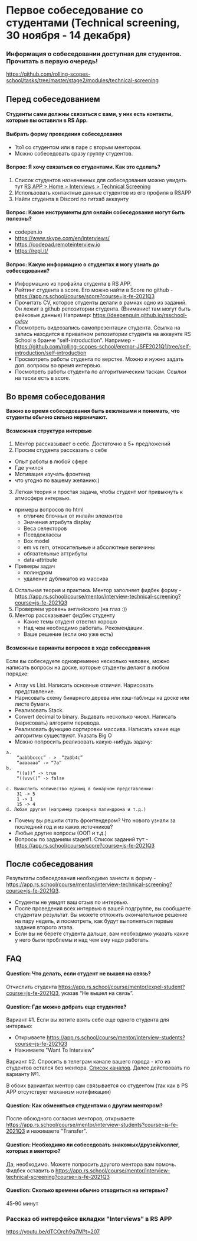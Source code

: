 # Первое собеседование со студентами (Technical screening, 30 ноября - 14 декабря)

### Информация о собеседовании доступная для студентов. Прочитать в первую очередь! 
https://github.com/rolling-scopes-school/tasks/tree/master/stage2/modules/technical-screening

## Перед собеседованием
#### Студенты сами должны связаться с вами, у них есть контакты, которые вы оставили в RS App.

#### Выбрать форму проведения собеседования
- 1to1 со студентом или в паре c вторым ментором. 
- Можно собеседовать сразу группу студентов. 

#### Вопрос: Я хочу связаться со студентами. Как это сделать?
1. Список студентов назначенных для собеседования можно увидеть тут [RS APP > Home > Interviews > Technical Screening](https://app.rs.school/course/mentor/interviews?course=js-fe-2021Q3)
1. Использовать контактные данные студентов из его профиля в RSAPP
2. Найти студента в Discord по гитхаб аккаунту

#### Вопрос: Какие инструменты для онлайн собеседования могут быть полезны?
- codepen.io
- https://www.skype.com/en/interviews/
- https://codepad.remoteinterview.io
- https://repl.it/

#### Вопрос: Какую информацию о студентах я могу узнать до собеседования?
- Информацию из профайла студента в RS APP.
- Рейтинг студента в score. Его можно найти в Score по github - https://app.rs.school/course/score?course=js-fe-2021Q3
- Прочитать CV, которое студенты делали в рамках одно из заданий. Он лежит в github репозитории студента. (Внимание! там могут быть фейковые данные) 
Например: https://deepenguin.github.io/rsschool-cv/cv
- Посмотреть видеозапись самопрезентации студента. Ссылка на запись находится в приватном репозитории студента на аккаунте RS School в бранче "self-introduction". Например -
https://github.com/rolling-scopes-school/eremor-JSFE2021Q1/tree/self-introduction/self-introduction
- Просмотреть работы студента по верстке. Можно и нужно задать доп. вопросы во время интервью. 
- Посмотреть работы студента по алгоритмическим таскам. Ссылки на таски есть в score.

## Во время собеседования
**Важно во время собеседования быть вежливыми и понимать, что студенты обычно сильно нервничают.** 

#### Возможная структура интервью
1) Ментор рассказывает о себе. Достаточно в 5+ предложений
2) Просим студента рассказать о себе
  - Опыт работы в любой сфере
  - Где учился
  - Мотивация изучать фронтенд
  - что угодно по вашему желанию:)
3) Легкая теория и простая задача, чтобы студент мог привыкнуть к атмосфере интервью.
  - примеры вопросов по html
    * отличие блочных от инлайн элементов
    * Значения атрибута display
    * Веса селекторов
    * Псевдоклассы
    * Box model
    * em vs rem, относительные и абсолютные величины
    * обязательные аттрибуты
    * data-attribute
  - Примеры задач
    * полиндром
    * удаление дубликатов из массива
4) Остальная теория и практика. Ментор заполняет фидбек форму - https://app.rs.school/course/mentor/interview-technical-screening?course=js-fe-2021Q3
5) Проверяем уровень английского (на глаз :))
6) Ментор рассказывает фидбек студенту 
	- Какие темы студент ответил хорошо
	- Над чем необходимо работать. Рекомендации.
	- Ваше решение (если оно уже есть)

#### Возможные варианты вопросов в ходе собеседования
Если вы собеседуете одновременно несколько человек, можно написать вопросы на доске, которые студенты делают в любом порядке:
- Array vs List. Написать основные отличия. Нарисовать представление. 
- Нарисовать схему бинарного дерева или хэш-таблицы на доске или листе бумаги.
- Реализовать Stack.
- Convert decimal to binary. Выдавать несколько чисел. Написать (нарисовать) алгоритм перевода.
- Реализовать функцию сортировки массива. Написать какие еще алгоритмы существуют.  Указать Big O
- Можно попросить реализовать какую-нибудь задачу: 
```
a.
	“aabbbcccc” - >  “2a3b4c”
	“aaaaaaa” -> “7a”
b. 
	“((a))” -> true
	“((vvv()” -> false

c. Вычислить количество единиц в бинарном представлении:
	31 -> 5
	1 -> 1
	15 -> 4
d. Любая другая (например проверка палиндрома и т.д.)
```
- Почему вы решили стать фронтендером? Что нового узнали за последний год и из каких источников?
- Любые другие вопросы (ООП и т.д.)
- Вопросы по заданиям stage#1. Список заданий тут - https://app.rs.school/course/score?course=js-fe-2021Q3

## После собеседования
Результаты собеседования необходимо занести в форму - https://app.rs.school/course/mentor/interview-technical-screening?course=js-fe-2021Q3.
- Студенты не увидят ваш отзыв по интервью.
- После проведения всех интервью в вашей подгруппе, вы сообщаете студентам результат. Вы можете отложить окончательное решение на пару недель, и посмотреть, как будут выполняться первые задания второго этапа.   
- Если вы не берете студента дальше, вам необходимо указать какие у него были проблемы и над чем ему надо работать.

## FAQ
#### Question: Что делать, если студент не вышел на связь?
Отчислить студента https://app.rs.school/course/mentor/expel-student?course=js-fe-2021Q3, указав “Не вышел на связь”. 

#### Question: Где можно добрать еще студентов?
Вариант #1. Если вы хотите взять себе еще одного студента для интервью:
- Открываете https://app.rs.school/course/mentor/interview-students?course=js-fe-2021Q3
- Нажимаете "Want To Interview"

Вариант #2. Cпросить в телеграм канале вашего города - кто из студентов остался без ментора. [Список каналов](https://docs.rs.school/#/rs-school-chats?id=telegram). Далее действовать по варианту №1.

В обоих вариантах ментор сам связывается со студентом (так как в PS APP отсутствует механизм нотификации)

#### Question: Как обменяться студентами с другим ментором?
После обоюдного согласия менторов, открываете https://app.rs.school/course/mentor/interview-students?course=js-fe-2021Q3 и нажимаете "Transfer".

#### Question: Необходимо ли собеседовать знакомых/друзей/коллег, которых я менторю?
Да, необходимо. Можете попросить другого ментора вам помочь.
Фидбек оставить в https://app.rs.school/course/mentor/interview-technical-screening?course=js-fe-2021Q3

#### Question: Сколько времени обычно отводиться на интервью? 
45-90 минут

### Рассказ об интерфейсе вкладки "Interviews" в RS APP
https://youtu.be/dTCOrch9g7M?t=207
